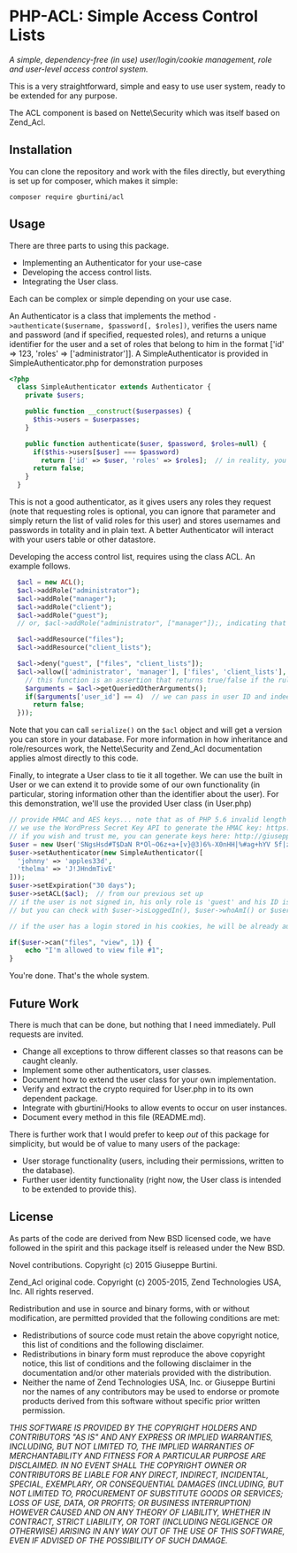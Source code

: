 PHP-ACL: Simple Access Control Lists
====================================

_A simple, dependency-free (in use) user/login/cookie management, role and user-level access control system._

This is a very straightforward, simple and easy to use user system, ready to be extended for any purpose.

The ACL component is based on Nette\Security which was itself based on Zend_Acl.

Installation
------------
You can clone the repository and work with the files directly, but everything is set up for composer, which makes it simple:

    composer require gburtini/acl

Usage
-----
There are three parts to using this package.

* Implementing an Authenticator for your use-case
* Developing the access control lists.
* Integrating the User class.

Each can be complex or simple depending on your use case.

An Authenticator is a class that implements the method ``->authenticate($username, $password[, $roles])``, verifies the users name and password (and if specified, requested roles), and returns a unique identifier for the user and a set of roles that belong to him in the format ['id' => 123, 'roles' => ['administrator']]. A SimpleAuthenticator is provided in SimpleAuthenticator.php for demonstration purposes
````php
<?php
  class SimpleAuthenticator extends Authenticator {
    private $users;

    public function __construct($userpasses) {
      $this->users = $userpasses;
    }

    public function authenticate($user, $password, $roles=null) {
      if($this->users[$user] === $password)
        return ['id' => $user, 'roles' => $roles];  // in reality, you want to pick/confirm roles for this user.
      return false;
    }
  }
````

This is not a good authenticator, as it gives users any roles they request (note that requesting roles is optional, you can ignore that parameter and simply return the list of valid roles for this user) and stores usernames and passwords in totality and in plain text. A better Authenticator will interact with your users table or other datastore.

Developing the access control list, requires using the class ACL. An example follows.
````php
  $acl = new ACL();
  $acl->addRole("administrator");
  $acl->addRole("manager");
  $acl->addRole("client");
  $acl->addRole("guest");
  // or, $acl->addRole("administrator", ["manager"]);, indicating that administrator inherits manager's permissions.

  $acl->addResource("files");
  $acl->addResource("client_lists");

  $acl->deny("guest", ["files", "client_lists"]);
  $acl->allow(['administrator', 'manager'], ['files', 'client_lists'], ['read', 'write'], function($acl, $testing_role, $testing_resource, $testing_privilege) {
    // this function is an assertion that returns true/false if the rule should apply.
    $arguments = $acl->getQueriedOtherArguments();
    if($arguments['user_id'] == 4)  // we can pass in user ID and indeed file/list ID via the other arguments system.
      return false;
  }));
````
Note that you can call ``serialize()`` on the ``$acl`` object and will get a version you can store in your database. For more information in how inheritance and role/resources work, the Nette\Security and Zend_Acl documentation applies almost directly to this code.

Finally, to integrate a User class to tie it all together. We can use the built in User or we can extend it to provide some of our own functionality (in particular, storing information other than the identifier about the user). For this demonstration, we'll use the provided User class (in User.php)

````php
// provide HMAC and AES keys... note that as of PHP 5.6 invalid length AES keys are not acceptable.
// we use the WordPress Secret Key API to generate the HMAC key: https://api.wordpress.org/secret-key/1.1/salt/
// if you wish and trust me, you can generate keys here: http://giuseppe.ca/aes.php - pass ?size=12 to force a particular size (bytes) output key.
$user = new User('SNgsHsd#T$DaN R*Ol~O6z+a+[v}@3)6%-X0nHH|%#ag+hYV 5f|zs}6;T|wM?3+', 'ALPHb92wzIamFw39VHLTiv6rY8i6EiEU8Plghvbhu547iPlgqlHSy76F');
$user->setAuthenticator(new SimpleAuthenticator([
  'johnny' => 'apples33d',
  'thelma' => 'J!JHndmTivE'
]));
$user->setExpiration("30 days");
$user->setACL($acl);  // from our previous set up
// if the user is not signed in, his only role is 'guest' and his ID is null.
// but you can check with $user->isLoggedIn(), $user->whoAmI() or $user->roles()

// if the user has a login stored in his cookies, he will be already authenticated. If he weren't, you can try to authenticate him with $user->login($username, $password); -- this will throw an exception if the login fails.

if($user->can("files", "view", 1)) {
    echo "I'm allowed to view file #1";
}
````

You're done. That's the whole system.

Future Work
-----------
There is much that can be done, but nothing that I need immediately. Pull requests are invited.

* Change all exceptions to throw different classes so that reasons can be caught cleanly.
* Implement some other authenticators, user classes.
* Document how to extend the user class for your own implementation.
* Verify and extract the crypto required for User.php in to its own dependent package.
* Integrate with gburtini/Hooks to allow events to occur on user instances.
* Document every method in this file (README.md).

There is further work that I would prefer to keep *out* of this package for simplicity, but would be of value to many users of the package:

* User storage functionality (users, including their permissions, written to the database).
* Further user identity functionality (right now, the User class is intended to be extended to provide this).

License
-------
As parts of the code are derived from New BSD licensed code, we have followed in the spirit and this package itself is released under the New BSD.

Novel contributions. Copyright (c) 2015 Giuseppe Burtini.

Zend_Acl original code. Copyright (c) 2005-2015, Zend Technologies USA, Inc. All rights reserved.

Redistribution and use in source and binary forms, with or without modification, are permitted provided that the following conditions are met:

* Redistributions of source code must retain the above copyright notice, this list of conditions and the following disclaimer.
* Redistributions in binary form must reproduce the above copyright notice, this list of conditions and the following disclaimer in the documentation and/or other materials provided with the distribution.
* Neither the name of Zend Technologies USA, Inc. or Giuseppe Burtini nor the names of any contributors may be used to endorse or promote products derived from this software without specific prior written permission.

_THIS SOFTWARE IS PROVIDED BY THE COPYRIGHT HOLDERS AND CONTRIBUTORS "AS IS" AND ANY EXPRESS OR IMPLIED WARRANTIES, INCLUDING, BUT NOT LIMITED TO, THE IMPLIED WARRANTIES OF MERCHANTABILITY AND FITNESS FOR A PARTICULAR PURPOSE ARE DISCLAIMED. IN NO EVENT SHALL THE COPYRIGHT OWNER OR CONTRIBUTORS BE LIABLE FOR ANY DIRECT, INDIRECT, INCIDENTAL, SPECIAL, EXEMPLARY, OR CONSEQUENTIAL DAMAGES (INCLUDING, BUT NOT LIMITED TO, PROCUREMENT OF SUBSTITUTE GOODS OR SERVICES; LOSS OF USE, DATA, OR PROFITS; OR BUSINESS INTERRUPTION) HOWEVER CAUSED AND ON ANY THEORY OF LIABILITY, WHETHER IN CONTRACT, STRICT LIABILITY, OR TORT (INCLUDING NEGLIGENCE OR OTHERWISE) ARISING IN ANY WAY OUT OF THE USE OF THIS SOFTWARE, EVEN IF ADVISED OF THE POSSIBILITY OF SUCH DAMAGE._
